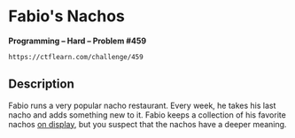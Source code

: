 # Fabio's Nachos

**Programming – Hard – Problem #459**

`https://ctflearn.com/challenge/459`


## Description

Fabio runs a very popular nacho restaurant. Every week, he takes his last nacho
and adds something new to it. Fabio keeps a collection of his favorite nachos
[on display](./extra/base.txt), but you suspect that the nachos have a deeper
meaning.
